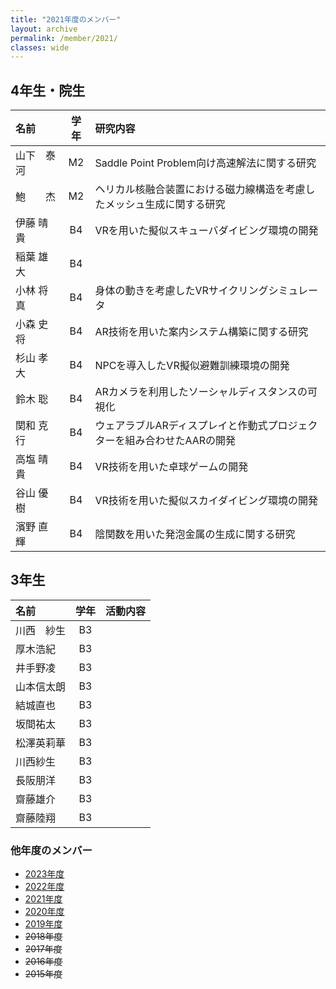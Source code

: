 ```yaml
---
title: "2021年度のメンバー"
layout: archive
permalink: /member/2021/
classes: wide
---
```


## 4年生・院生

| 名前       | 学年  | 研究内容                                                                |
| :--------- | :---: | :---------------------------------------------------------------------- |
| 山下　泰河 |  M2   | Saddle Point Problem向け高速解法に関する研究                            |
| 鮑　　杰   |  M2   | ヘリカル核融合装置における磁力線構造を考慮したメッシュ生成に関する研究  |
| 伊藤 晴貴  |  B4   | VRを用いた擬似スキューバダイビング環境の開発                            |
| 稲葉 雄大  |  B4   |                                                                         |
| 小林 将真  |  B4   | 身体の動きを考慮したVRサイクリングシミュレータ                          |
| 小森 史将  |  B4   | AR技術を用いた案内システム構築に関する研究                              |
| 杉山 孝大  |  B4   | NPCを導入したVR擬似避難訓練環境の開発                                   |
| 鈴木 聡    |  B4   | ARカメラを利用したソーシャルディスタンスの可視化                        |
| 関和 克行  |  B4   | ウェアラブルARディスプレイと作動式プロジェクターを組み合わせたAARの開発 |
| 高塩 晴貴  |  B4   | VR技術を用いた卓球ゲームの開発                                          |
| 谷山 優樹  |  B4   | VR技術を用いた擬似スカイダイビング環境の開発                            |
| 濱野 直輝  |  B4   | 陰関数を用いた発泡金属の生成に関する研究                                |

## 3年生

| 名前       | 学年  | 活動内容 |
| :--------- | :---: | :------- |
| 川西　紗生 |  B3   |          |
| 厚木浩紀   |  B3   |          |
| 井手野凌   |  B3   |          |
| 山本信太朗 |  B3   |          |
| 結城直也   |  B3   |          |
| 坂間祐太   |  B3   |          |
| 松澤英莉華 |  B3   |          |
| 川西紗生   |  B3   |          |
| 長阪朋洋   |  B3   |          |
| 齋藤雄介   |  B3   |          |
| 齋藤陸翔   |  B3   |          |

### 他年度のメンバー
- [2023年度](/member/2023/)
- [2022年度](/member/2022/)
- [2021年度](/member/2021/)
- [2020年度](/member/2020/)
- [2019年度](/member/2019/)
- ~~2018年度~~
- ~~2017年度~~
- ~~2016年度~~
- ~~2015年度~~